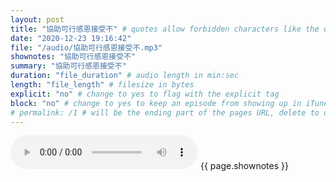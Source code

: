 ```yaml
---
layout: post
title: "協助可行感恩接受不" # quotes allow forbidden characters like the colon
date: "2020-12-23 19:16:42"
file: "/audio/協助可行感恩接受不.mp3"
shownotes: "協助可行感恩接受不"
summary: "協助可行感恩接受不"
duration: "file_duration" # audio length in min:sec
length: "file_length" # filesize in bytes
explicit: "no" # change to yes to flag with the explicit tag
block: "no" # change to yes to keep an episode from showing up in iTunes
# permalink: /1 # will be the ending part of the pages URL, delete to default to the title
---
```


<audio controls>
<source src="{{site.url}}{{site.baseurl}}{{ page.file }}" type="audio/x-mp3">
Your browser does not support the audio element.
</audio>
{{ page.shownotes }}

